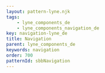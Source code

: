 ```yaml
---
layout: pattern-lyne.njk
tags: 
    - lyne_components_de
    - lyne_components_navigation_de
key: navigation-lyne_de
title: Navigation
parent: lyne_components_de
keywords: navigation
order: 700
patternId: sbbNavigation
---
```

